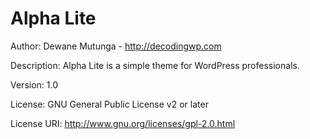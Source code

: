 Alpha Lite
===

Author: Dewane Mutunga - http://decodingwp.com

Description: Alpha Lite is a simple theme for WordPress professionals.

Version: 1.0

License: GNU General Public License v2 or later

License URI: http://www.gnu.org/licenses/gpl-2.0.html